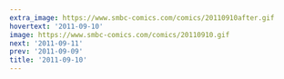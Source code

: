 ```yaml
---
extra_image: https://www.smbc-comics.com/comics/20110910after.gif
hovertext: '2011-09-10'
image: https://www.smbc-comics.com/comics/20110910.gif
next: '2011-09-11'
prev: '2011-09-09'
title: '2011-09-10'
---
```

